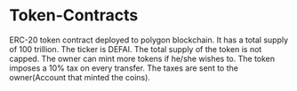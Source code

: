# Token-Contracts
ERC-20 token contract deployed to polygon blockchain. 
It has a total supply of 100 trillion. 
The ticker is DEFAI.
The total supply of the token is not capped. The owner can mint more tokens if he/she wishes to. 
The token imposes a 10% tax on every transfer.
The taxes are sent to the owner(Account that minted the coins).
